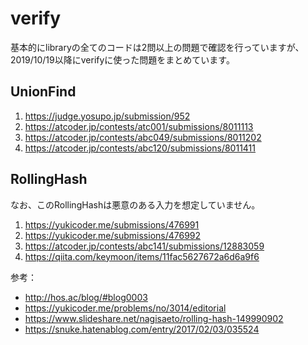 
# verify

基本的にlibraryの全てのコードは2問以上の問題で確認を行っていますが、2019/10/19以降にverifyに使った問題をまとめています。

## UnionFind

1. <https://judge.yosupo.jp/submission/952>  
1. <https://atcoder.jp/contests/atc001/submissions/8011113>  
1. <https://atcoder.jp/contests/abc049/submissions/8011202>  
1. <https://atcoder.jp/contests/abc120/submissions/8011411>

## RollingHash

なお、このRollingHashは悪意のある入力を想定していません。

1. <https://yukicoder.me/submissions/476991>
1. <https://yukicoder.me/submissions/476992>
1. <https://atcoder.jp/contests/abc141/submissions/12883059>
1. <https://qiita.com/keymoon/items/11fac5627672a6d6a9f6>

参考：
- <http://hos.ac/blog/#blog0003>
- <https://yukicoder.me/problems/no/3014/editorial>
- <https://www.slideshare.net/nagisaeto/rolling-hash-149990902>
- <https://snuke.hatenablog.com/entry/2017/02/03/035524>


